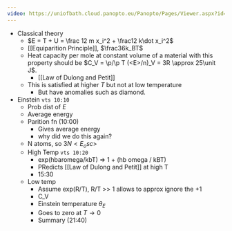 ```yaml
---
video: https://uniofbath.cloud.panopto.eu/Panopto/Pages/Viewer.aspx?id=c262b39d-ff34-47b3-b3cf-ad0f0140604a
---
```


- Classical theory
	- $E = T + U = \frac 12 m x_i^2 + \frac12 k\dot x_i^2$
	- [[Equiparition Principle]], $\frac36k_BT$
	- Heat capacity per mole at constant volume of a material with this property should be $C_V = \p/\p T (<E>/n)_V = 3R \approx 25\unit J$.
		- [[Law of Dulong and Petit]]
	- This is satisfied at higher $T$ but not at low temperature
		- But have anomalies such as diamond.
- Einstein `vts 10:10`
	- Prob dist of $E$
	- Average energy 
	- Parition fn (10:00)
		- Gives average energy
		- why did we do this again?
	- N atoms, so $3N<E_osc>$
	- High Temp `vts 10:20`
		- exp(hbaromega/kbT) => 1 + (hb omega / kBT)
		- PRedicts [[Law of Dulong and Petit]] at high T
		- 15:30
	- Low temp
		- Assume exp(R/T), R/T >> 1 allows to approx ignore the +1
		- C_V
		- Einstein temperature $\theta_E$
		- Goes to zero at $T \to 0$
		- Summary (21:40)